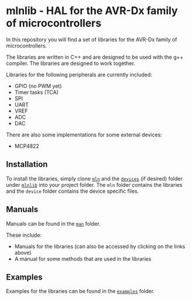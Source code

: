 # mlnlib - HAL for the AVR-Dx family of microcontrollers

In this repository you will find a set of libraries for the AVR-Dx family of microcontrollers.

The libraries are written in C++ and are designed to be used with the g++ compiler. The libraries are designed to work together.

Libraries for the following peripherals are currently included:

* GPIO (no PWM yet)
* Timer tasks (TCA)
* SPI
* UART
* VREF
* ADC
* DAC

There are also some implementations for some external devices:

* MCP4822

## Installation

To install the libraries, simply clone [`mln`](mlnlib/mln) and the [`devices`](mlnlib/devices) (if desired) folder under [`mlnlib`](mlnlib) into your project folder. The `mln` folder contains the libraries and the `device` folder contains the device specific files.

## Manuals

Manuals can be found in the [`man`](man) folder.

These include:

* Manuals for the libraries (can also be accessed by clicking on the links above)
* A manual for some methods that are used in the libraries

## Examples

Examples for the libraries can be found in the [`examples`](examples) folder.

